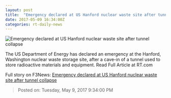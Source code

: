 ```yaml
---
layout: post
title:  "Emergency declared at US Hanford nuclear waste site after tunnel collapse"
date: 2017-05-09 16:34:00Z
categories: rt-daily-news
---
```


![Emergency declared at US Hanford nuclear waste site after tunnel collapse](https://cdn.rt.com/files/2017.05/article/5911f0c7c461880d5c8b45e5.jpg)

The US Department of Energy has declared an emergency at the Hanford, Washington nuclear waste storage site, after a cave-in of a tunnel used to store radioactive materials and equipment. Read Full Article at RT.com


Full story on F3News: [Emergency declared at US Hanford nuclear waste site after tunnel collapse](http://www.f3nws.com/n/zhFr4)

> Posted on: Tuesday, May 9, 2017 9:34:00 PM
